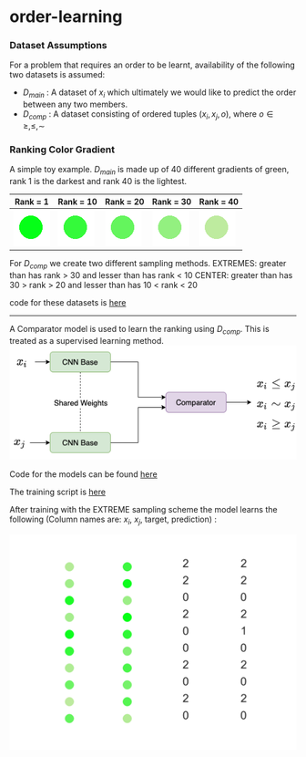 # order-learning

### Dataset Assumptions
For a problem that requires an order to be learnt, availability of the following two datasets is assumed: 

* $D_{main}$ : A dataset of $x_i$ which ultimately we would like to predict the order between any two members. 
* $D_{comp}$ : A dataset consisting of ordered tuples $(x_i, x_j, o)$, where $o \in {\geq, \leq, \sim }$

### Ranking Color Gradient

A simple toy example. 
$D_{main}$ is made up of 40 different gradients of green, rank 1 is the darkest and rank 40 is the lightest. 

| Rank = 1  | Rank = 10 | Rank = 20 | Rank = 30 | Rank = 40 | 
| ------------- | ------------- | ------------- | ------------- | ------------- |
| ![](assets/0.png) | ![](assets/10.png) | ![](assets/20.png) | ![](assets/30.png) | ![](assets/39.png) |


For $D_{comp}$ we create two different sampling methods. 
EXTREMES: greater than has rank > 30 and lesser than has rank < 10
CENTER: greater than has 30 > rank > 20 and lesser than has 10 < rank < 20

code for these datasets is [here](datasets.py)
___

A Comparator model is used to learn the ranking using $D_{comp}$. 
This is treated as a supervised learning method. 
![](assets/comparator_diagram.png)

Code for the models can be found [here](models.py)

The training script is [here](color_gradient_training_script.py)

After training with the EXTREME sampling scheme the model learns the following (Column names are: $x_i$, $x_j$, target, prediction) :

![](experiments/simple_exp/plots/1.png)